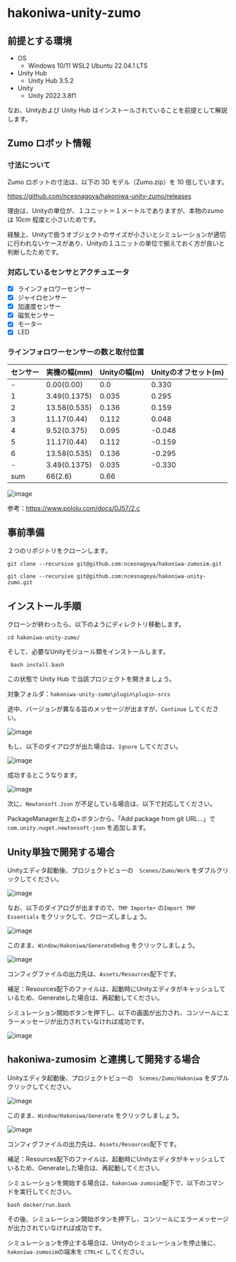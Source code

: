 # hakoniwa-unity-zumo

## 前提とする環境

* OS
  * Windows 10/11 WSL2 Ubuntu 22.04.1 LTS
* Unity Hub
  * Unity Hub 3.5.2
* Unity
  * Unity 2022.3.8f1

なお、Unityおよび Unity Hub はインストールされていることを前提として解説します。

## Zumo ロボット情報

### 寸法について

Zumo ロボットの寸法は、以下の 3D モデル（Zumo.zip）を 10 倍しています。

https://github.com/ncesnagoya/hakoniwa-unity-zumo/releases

理由は、Unityの単位が、１ユニット＝１メートルでありますが、本物のzumoは 10cm 程度と小さいためです。

経験上、Unityで扱うオブジェクトのサイズが小さいとシミュレーションが適切に行われないケースがあり、Unityの１ユニットの単位で揃えておく方が良いと判断したためです。

### 対応しているセンサとアクチュエータ

- [x] ラインフォロワーセンサー
- [X] ジャイロセンサー
- [X] 加速度センサー
- [X] 磁気センサー
- [X] モーター
- [X] LED

### ラインフォロワーセンサーの数と取付位置

| センサー | 実機の幅(mm) | Unityの幅(m)| Unityのオフセット(m)|
| ------- | ------- | ------- | ------- |
| - | 0.00(0.00)  | 0.0   |0.330|
| 1 | 3.49(0.1375)   | 0.035   |0.295|
| 2 | 13.58(0.535)   | 0.136   |0.159|
| 3 | 11.17(0.44)   | 0.112   |0.048|
| 4 | 9.52(0.375)   | 0.095   |-0.048|
| 5 | 11.17(0.44)   | 0.112   |-0.159|
| 6 | 13.58(0.535)   | 0.136   |-0.295|
| - | 3.49(0.1375)  | 0.035   |-0.330|
|sum|66(2.6)|0.66||








![image](https://github.com/ncesnagoya/hakoniwa-unity-zumo/assets/164193/c90a84df-eaf8-46b5-967e-d1114c60a127)

参考：https://www.pololu.com/docs/0J57/2.c


















## 事前準備

２つのリポジトリをクローンします。

```
git clone --recursive git@github.com:ncesnagoya/hakoniwa-zumosim.git
```

```
git clone --recursive git@github.com:ncesnagoya/hakoniwa-unity-zumo.git
```

## インストール手順


クローンが終わったら、以下のようにディレクトリ移動します。

```
cd hakoniwa-unity-zumo/
```

そして、必要なUnityモジュール類をインストールします。

```
 bash install.bash 
```

この状態で Unity Hub で当該プロジェクトを開きましょう。

対象フォルダ：`hakoniwa-unity-zumo\plugin\plugin-srcs`

途中、バージョンが異なる旨のメッセージが出ますが、`Continue` してください。

![image](https://github.com/ncesnagoya/hakoniwa-unity-zumo/assets/164193/20658510-6990-4630-80c7-42620f6dfb55)

もし、以下のダイアログが出た場合は、`Ignore` してください。

![image](https://github.com/ncesnagoya/hakoniwa-unity-zumo/assets/164193/1ac1a546-adb3-4a97-936a-9c9f11959dd7)

成功するとこうなります。

![image](https://github.com/ncesnagoya/hakoniwa-unity-zumo/assets/164193/43b9162f-7c5f-4011-9805-568d567dea69)


次に、`Newtonsoft.Json` が不足している場合は、以下で対応してください。

PackageManager左上の+ボタンから、「Add package from git URL...」で `com.unity.nuget.newtonsoft-json` を追加します。

## Unity単独で開発する場合

Unityエディタ起動後、プロジェクトビューの　`Scenes/Zumo/Work` をダブルクリックしてください。

![image](https://github.com/ncesnagoya/hakoniwa-unity-zumo/assets/164193/b454bb9e-013a-44ec-a863-3b5eff34f769)

なお、以下のダイアログが出ますので、`TMP Importer` の`Import TMP Essentials` をクリックして、クローズしましょう。

![image](https://github.com/ncesnagoya/hakoniwa-unity-zumo/assets/164193/b81f796c-41a4-4f80-adac-bd353c354f8c)


このまま、`Window/Hakoniwa/GenerateDebug` をクリックしましょう。

![image](https://github.com/toppers/hakoniwa-openel-cpp/assets/164193/8be12b93-48d8-4fee-bac0-4e02ca0e6a9d)

コンフィグファイルの出力先は、`Assets/Resources`配下です。

補足：Resources配下のファイルは、起動時にUnityエディタがキャッシュしているため、Generateした場合は、再起動してください。

シミュレーション開始ボタンを押下し、以下の画面が出力され、コンソールにエラーメッセージが出力されていなければ成功です。

![image](https://github.com/ncesnagoya/hakoniwa-unity-zumo/assets/164193/995687a6-b9bc-4723-bde2-819ceb107181)


## hakoniwa-zumosim と連携して開発する場合

Unityエディタ起動後、プロジェクトビューの　`Scenes/Zumo/Hakoniwa` をダブルクリックしてください。

![image](https://github.com/ncesnagoya/hakoniwa-unity-zumo/assets/164193/98550577-e69c-414e-966d-69abdfb1c10f)


このまま、`Window/Hakoniwa/Generate` をクリックしましょう。

![image](https://github.com/ncesnagoya/hakoniwa-unity-zumo/assets/164193/08c1a452-f8be-4c3b-b062-09577e368e3d)

コンフィグファイルの出力先は、`Assets/Resources`配下です。

補足：Resources配下のファイルは、起動時にUnityエディタがキャッシュしているため、Generateした場合は、再起動してください。

シミュレーションを開始する場合は、`hakoniwa-zumosim`配下で、以下のコマンドを実行してください。

```
bash docker/run.bash
```

その後、シミュレーション開始ボタンを押下し、コンソールにエラーメッセージが出力されていなければ成功です。

シミュレーションを停止する場合は、Unityのシミュレーションを停止後に、`hakoniwa-zumosim`の端末を `CTRL+C` してください。
